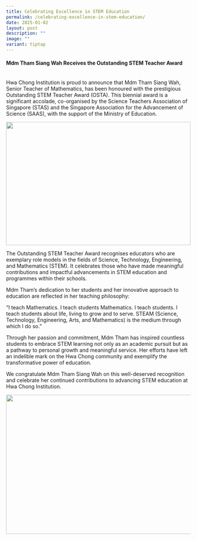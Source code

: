 ```yaml
---
title: Celebrating Excellence in STEM Education
permalink: /celebrating-excellence-in-stem-education/
date: 2025-01-02
layout: post
description: ""
image: ""
variant: tiptap
---
```

<h4><strong>Mdm Tham Siang Wah Receives the Outstanding STEM Teacher Award</strong></h4>
<p>
<br>Hwa Chong Institution is proud to announce that Mdm Tham Siang Wah, Senior
Teacher of Mathematics, has been honoured with the prestigious Outstanding
STEM Teacher Award (OSTA). This biennial award is a significant accolade,
co-organised by the Science Teachers Association of Singapore (STAS) and
the Singapore Association for the Advancement of Science (SAAS), with the
support of the Ministry of Education.</p>
<div class="isomer-image-wrapper">
<img style="margin-left:0px;margin-top:0px;" height="335" width="503" src="https://lh7-rt.googleusercontent.com/docsz/AD_4nXdNRevQ9tkjd6Dwmc04Jti5BjJROScxRh0AElmTZnvBkpXSK_RC3Iw6SyBM5EivyPspKj3dyK357bnh6mtmHogJGt3c6MhNQDdBDl9aYNl-7P7Yrz8uOW337OEIAFw4cElrz1T00w?key=A_4mCLXwROhHdLF0jSz4KqZw">
</div>
<p>The Outstanding STEM Teacher Award recognises educators who are exemplary
role models in the fields of Science, Technology, Engineering, and Mathematics
(STEM). It celebrates those who have made meaningful contributions and
impactful advancements in STEM education and programmes within their schools.</p>
<p>Mdm Tham’s dedication to her students and her innovative approach to education
are reflected in her teaching philosophy:</p>
<p>“I teach Mathematics. I teach students Mathematics. I teach students.
I teach students about life, living to grow and to serve. STEAM (Science,
Technology, Engineering, Arts, and Mathematics) is the medium through which
I do so.”</p>
<p>Through her passion and commitment, Mdm Tham has inspired countless students
to embrace STEM learning not only as an academic pursuit but as a pathway
to personal growth and meaningful service. Her efforts have left an indelible
mark on the Hwa Chong community and exemplify the transformative power
of education.</p>
<p>We congratulate Mdm Tham Siang Wah on this well-deserved recognition and
celebrate her continued contributions to advancing STEM education at Hwa
Chong Institution.</p>
<div class="isomer-image-wrapper">
<img style="margin-left:0px;margin-top:0px;" height="379" width="569" src="https://lh7-rt.googleusercontent.com/docsz/AD_4nXcqb4elcEmiXuWcdzOEXf6A9Xx69aTHv314ByxDad4BK__tqQROyfKOwgk-c1S8DyRgPBOlDtbiXuSd9vuLCg8CxeUa2G9zH8KbZwrkw5awYJITdnDk6R0yVLU8wxz_wXg_DW2e_Q?key=A_4mCLXwROhHdLF0jSz4KqZw">
</div>
<p>
<br>
</p>
<p></p>